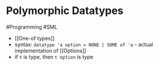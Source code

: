# Polymorphic Datatypes
#Programming #SML
+ [[One-of types]]
+ syntax: `datatype 'a option = NONE | SOME of 'a` - actual implementation of [[Options]]
+ if `t` is type, then `t option` is type